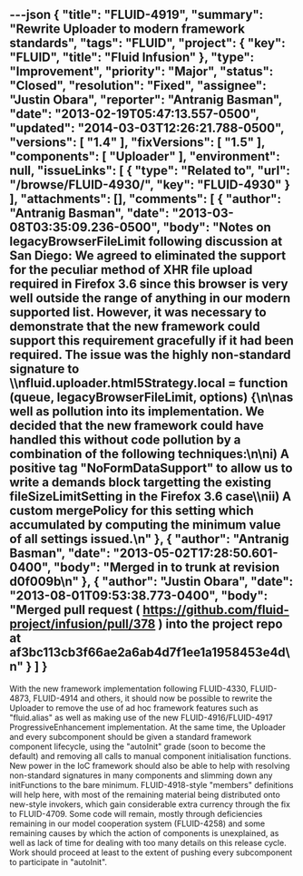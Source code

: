 ---json
{
  "title": "FLUID-4919",
  "summary": "Rewrite Uploader to modern framework standards",
  "tags": "FLUID",
  "project": {
    "key": "FLUID",
    "title": "Fluid Infusion"
  },
  "type": "Improvement",
  "priority": "Major",
  "status": "Closed",
  "resolution": "Fixed",
  "assignee": "Justin Obara",
  "reporter": "Antranig Basman",
  "date": "2013-02-19T05:47:13.557-0500",
  "updated": "2014-03-03T12:26:21.788-0500",
  "versions": [
    "1.4"
  ],
  "fixVersions": [
    "1.5"
  ],
  "components": [
    "Uploader"
  ],
  "environment": null,
  "issueLinks": [
    {
      "type": "Related to",
      "url": "/browse/FLUID-4930/",
      "key": "FLUID-4930"
    }
  ],
  "attachments": [],
  "comments": [
    {
      "author": "Antranig Basman",
      "date": "2013-03-08T03:35:09.236-0500",
      "body": "Notes on legacyBrowserFileLimit following discussion at San Diego: We agreed to eliminated the support for the peculiar method of XHR file upload required in Firefox 3.6 since this browser is very well outside the range of anything in our modern supported list. However, it was necessary to demonstrate that the new framework could support this requirement gracefully if it had been required. The issue was the highly non-standard signature to \\\nfluid.uploader.html5Strategy.local = function (queue, legacyBrowserFileLimit, options) {\n\nas well as pollution into its implementation. We decided that the new framework could have handled this without code pollution by a combination of the following techniques:\n\ni) A positive tag \"NoFormDataSupport\" to allow us to write a demands block targetting the existing fileSizeLimitSetting in the Firefox 3.6 case\\\nii) A custom mergePolicy for this setting which accumulated by computing the minimum value of all settings issued.\n"
    },
    {
      "author": "Antranig Basman",
      "date": "2013-05-02T17:28:50.601-0400",
      "body": "Merged in to trunk at revision d0f009b\n"
    },
    {
      "author": "Justin Obara",
      "date": "2013-08-01T09:53:38.773-0400",
      "body": "Merged pull request ( <https://github.com/fluid-project/infusion/pull/378> ) into the project repo at af3bc113cb3f66ae2a6ab4d7f1ee1a1958453e4d\n"
    }
  ]
}
---
With the new framework implementation following FLUID-4330, FLUID-4873, FLUID-4914 and others, it should now be possible to rewrite the Uploader to remove the use of ad hoc framework features such as "fluid.alias" as well as making use of the new FLUID-4916/FLUID-4917 ProgressiveEnhancement implementation. At the same time, the Uploader and every subcomponent should be given a standard framework component lifecycle, using the "autoInit" grade (soon to become the default) and removing all calls to manual component initialisation functions. New power in the IoC framework should also be able to help with resolving non-standard signatures in many components and slimming down any initFunctions to the bare minimum. FLUID-4918-style "members" definitions will help here, with most of the remaining material being distributed onto new-style invokers, which gain considerable extra currency through the fix to FLUID-4709. Some code will remain, mostly through deficiencies remaining in our model cooperation system (FLUID-4258) and some remaining causes by which the action of components is unexplained, as well as lack of time for dealing with too many details on this release cycle. Work should proceed at least to the extent of pushing every subcomponent to participate in "autoInit".

        